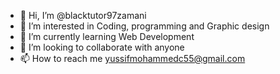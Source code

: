 - 👋 Hi, I’m @blacktutor97zamani
- 👀 I’m interested in Coding, programming and Graphic design
- 🌱 I’m currently learning Web Development
- 💞️ I’m looking to collaborate with anyone 
- 📫 How to reach me yussifmohammedc55@gmail.com 


